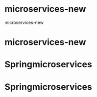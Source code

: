 # microservices-new
microservices-new
# microservices-new
# Springmicroservices
# Springmicroservices
